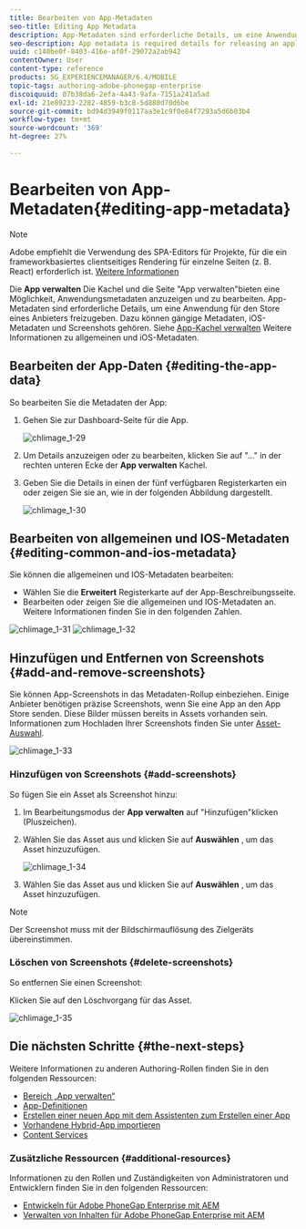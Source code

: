 ```yaml
---
title: Bearbeiten von App-Metadaten
seo-title: Editing App Metadata
description: App-Metadaten sind erforderliche Details, um eine Anwendung für den Store eines Anbieters freizugeben. Auf dieser Seite erfahren Sie mehr über das Bearbeiten von App-Daten.
seo-description: App metadata is required details for releasing an application to a vendor's store. Follow this page to learn about editing app data.
uuid: c140be0f-8403-416e-af0f-29072a2ab942
contentOwner: User
content-type: reference
products: SG_EXPERIENCEMANAGER/6.4/MOBILE
topic-tags: authoring-adobe-phonegap-enterprise
discoiquuid: 07b38da6-2efa-4a43-9afa-7151a241a5ad
exl-id: 21e89233-2282-4859-b3c8-5d880d70d6be
source-git-commit: bd94d3949f0117aa3e1c9f0e84f7293a5d6b03b4
workflow-type: tm+mt
source-wordcount: '369'
ht-degree: 27%

---
```


# Bearbeiten von App-Metadaten{#editing-app-metadata}

>[!NOTE]
>
>Adobe empfiehlt die Verwendung des SPA-Editors für Projekte, für die ein frameworkbasiertes clientseitiges Rendering für einzelne Seiten (z. B. React) erforderlich ist. [Weitere Informationen](/help/sites-developing/spa-overview.md)

Die **App verwalten** Die Kachel und die Seite &quot;App verwalten&quot;bieten eine Möglichkeit, Anwendungsmetadaten anzuzeigen und zu bearbeiten. App-Metadaten sind erforderliche Details, um eine Anwendung für den Store eines Anbieters freizugeben. Dazu können gängige Metadaten, iOS-Metadaten und Screenshots gehören. Siehe [App-Kachel verwalten](/help/mobile/phonegap-app-details-tile.md) Weitere Informationen zu allgemeinen und iOS-Metadaten.

## Bearbeiten der App-Daten {#editing-the-app-data}

So bearbeiten Sie die Metadaten der App:

1. Gehen Sie zur Dashboard-Seite für die App.

   ![chlimage_1-29](assets/chlimage_1-29.png)

1. Um Details anzuzeigen oder zu bearbeiten, klicken Sie auf &quot;...&quot; in der rechten unteren Ecke der **App verwalten** Kachel.

1. Geben Sie die Details in einen der fünf verfügbaren Registerkarten ein oder zeigen Sie sie an, wie in der folgenden Abbildung dargestellt.

   ![chlimage_1-30](assets/chlimage_1-30.png)

## Bearbeiten von allgemeinen und IOS-Metadaten {#editing-common-and-ios-metadata}

Sie können die allgemeinen und IOS-Metadaten bearbeiten:

* Wählen Sie die **Erweitert** Registerkarte auf der App-Beschreibungsseite.
* Bearbeiten oder zeigen Sie die allgemeinen und IOS-Metadaten an. Weitere Informationen finden Sie in den folgenden Zahlen.

![chlimage_1-31](assets/chlimage_1-31.png) ![chlimage_1-32](assets/chlimage_1-32.png)

## Hinzufügen und Entfernen von Screenshots {#add-and-remove-screenshots}

Sie können App-Screenshots in das Metadaten-Rollup einbeziehen. Einige Anbieter benötigen präzise Screenshots, wenn Sie eine App an den App Store senden. Diese Bilder müssen bereits in Assets vorhanden sein. Informationen zum Hochladen Ihrer Screenshots finden Sie unter [Asset-Auswahl](/help/assets/asset-selector.md).

![chlimage_1-33](assets/chlimage_1-33.png)

### Hinzufügen von Screenshots {#add-screenshots}

So fügen Sie ein Asset als Screenshot hinzu:

1. Im Bearbeitungsmodus der **App verwalten** auf &quot;Hinzufügen&quot;klicken (Pluszeichen).
1. Wählen Sie das Asset aus und klicken Sie auf **Auswählen** , um das Asset hinzuzufügen.

   ![chlimage_1-34](assets/chlimage_1-34.png)

1. Wählen Sie das Asset aus und klicken Sie auf **Auswählen** , um das Asset hinzuzufügen.

>[!NOTE]
>
>Der Screenshot muss mit der Bildschirmauflösung des Zielgeräts übereinstimmen.

### Löschen von Screenshots {#delete-screenshots}

So entfernen Sie einen Screenshot:

Klicken Sie auf den Löschvorgang für das Asset.

![chlimage_1-35](assets/chlimage_1-35.png)

## Die nächsten Schritte {#the-next-steps}

Weitere Informationen zu anderen Authoring-Rollen finden Sie in den folgenden Ressourcen:

* [Bereich „App verwalten“](/help/mobile/phonegap-app-details-tile.md)
* [App-Definitionen](/help/mobile/phonegap-app-definitions.md)
* [Erstellen einer neuen App mit dem Assistenten zum Erstellen einer App](/help/mobile/phonegap-create-new-app.md)
* [Vorhandene Hybrid-App importieren](/help/mobile/phonegap-adding-content-to-imported-app.md)
* [Content Services](/help/mobile/develop-content-as-a-service.md)

### Zusätzliche Ressourcen {#additional-resources}

Informationen zu den Rollen und Zuständigkeiten von Administratoren und Entwicklern finden Sie in den folgenden Ressourcen:

* [Entwickeln für Adobe PhoneGap Enterprise mit AEM](/help/mobile/developing-in-phonegap.md)
* [Verwalten von Inhalten für Adobe PhoneGap Enterprise mit AEM](/help/mobile/administer-phonegap.md)
